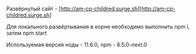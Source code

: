 Развёрнутый сайт - [http://am-cp-childred.surge.sh][http://am-cp-childred.surge.sh]

Для локального развёртывания в корне необходимо выполнить npm i, затем npm start

Используемая версия ноды - 11.6.0, npm - 6.5.0-next.0


[http://am-cp-childred.surge.sh]: http://am-cp-childred.surge.sh
